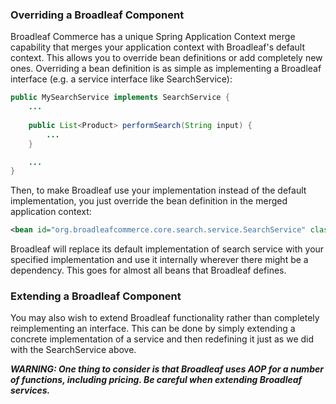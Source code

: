 ### Overriding a Broadleaf Component ###
Broadleaf Commerce has a unique Spring Application Context merge capability that merges your application context with Broadleaf's default context.  This allows you to override bean definitions or add completely new ones.  Overriding a bean definition is as simple as implementing a Broadleaf interface (e.g. a service interface like SearchService): 
```java
public MySearchService implements SearchService {
    ...
    
    public List<Product> performSearch(String input) {
        ...
    }

    ...
}
```

Then, to make Broadleaf use your implementation instead of the default implementation, you just override the bean definition in the merged application context:
```xml
<bean id="org.broadleafcommerce.core.search.service.SearchService" class="com.mycompany.core.catalog.service.MySearchService"/>
```

Broadleaf will replace its default implementation of search service with your specified implementation and use it internally wherever there might be a dependency.  This goes for almost all beans that Broadleaf defines.

### Extending a Broadleaf Component ###
You may also wish to extend Broadleaf functionality rather than completely reimplementing an interface.  This can be done by simply extending a concrete implementation of a service and then redefining it just as we did with the SearchService above.

_**WARNING: One thing to consider is that Broadleaf uses AOP for a number of functions, including pricing. Be careful when extending Broadleaf services.**_